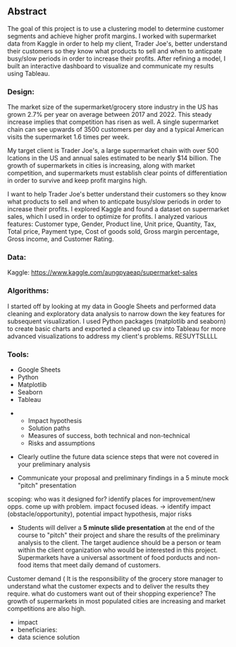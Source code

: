 
## Abstract

The goal of this project is to use a clustering model to determine customer segments and achieve higher profit margins. I worked with supermarket data from Kaggle in order to help my client, Trader Joe's, better understand their customers so they know what products to sell and when to anticpate busy/slow periods in order to increase their profits. After refining a model, I built an interactive dashboard to visualize and communicate my results using Tableau. 

### Design:

The market size of the supermarket/grocery store industry in the US has grown 2.7% per year on average between 2017 and 2022. This steady increase implies that competition has risen as well. A single supermarket chain can see upwards of 3500 customers per day and a typical American visits the supermarket 1.6 times per week. 

My target client is Trader Joe's, a large supermarket chain with over 500 lcations in the US and annual sales estimated to be nearly $14 billion. The growth of supermarkets in cities is increasing, along with market competition, and supermarkets must establish clear points of differentiation in order to survive and keep profit margins high.

I want to help Trader Joe's better understand their customers so they know what products to sell and when to anticpate busy/slow periods in order to increase their profits. I explored Kaggle and found a dataset on supermarket sales, which I used in order to optimize for profits. I analyzed various features: Customer type, Gender, Product line, Unit price, Quantity, Tax, Total price, Payment type, Cost of goods sold, Gross margin percentage, Gross income, and Customer Rating.


### Data:

Kaggle: https://www.kaggle.com/aungpyaeap/supermarket-sales

### Algorithms:

I started off by looking at my data in Google Sheets and performed data cleaning and exploratory data analysis to narrow down the key features for subsequent visualization. I used Python packages (matplotlib and seaborn) to create basic charts and exported a cleaned up csv into Tableau for more advanced visualizations to address my client's problems.
RESUYTSLLLL

### Tools:
- Google Sheets
- Python 
- Matplotlib
- Seaborn
- Tableau
 
*
    * Impact hypothesis
    * Solution paths
    * Measures of success, both technical and non-technical
    * Risks and assumptions 
    
* Clearly outline the future data science steps that were not covered in your preliminary analysis
* Communicate your proposal and preliminary findings in a 5 minute mock "pitch" presentation

scoping: who was it designed for? identify places for improvement/new opps. come up with problem. impact focused ideas.
-> identify impact (obstacle/opportunity), potential impact hypothesis, major risks
* Students will deliver a **5 minute slide presentation** at the end of the course to "pitch" their project and share the results of the preliminary analysis to the client. The target audience should be a person or team within the client organization who would be interested in this project. 
 Supermarkets have a universal assortment of food porducts and non-food items that meet daily demand of customers. 

Customer demand ( It is the responsibility of the grocery store manager to understand what the customer expects and to deliver the results they require. 
what do customers want out of their shopping experience?
The growth of supermarkets in most populated cities are increasing and market competitions are also high. 


* impact
* beneficiaries:
* data science solution
